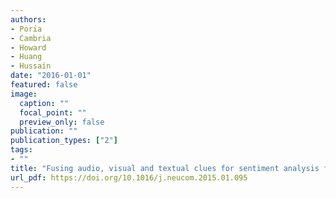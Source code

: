 ```yaml
---
authors:
- Poria
- Cambria
- Howard
- Huang
- Hussain
date: "2016-01-01"
featured: false
image:
  caption: ""
  focal_point: ""
  preview_only: false
publication: ""
publication_types: ["2"]
tags:
- ""
title: "Fusing audio, visual and textual clues for sentiment analysis from multimodal content"
url_pdf: https://doi.org/10.1016/j.neucom.2015.01.095
---
```

